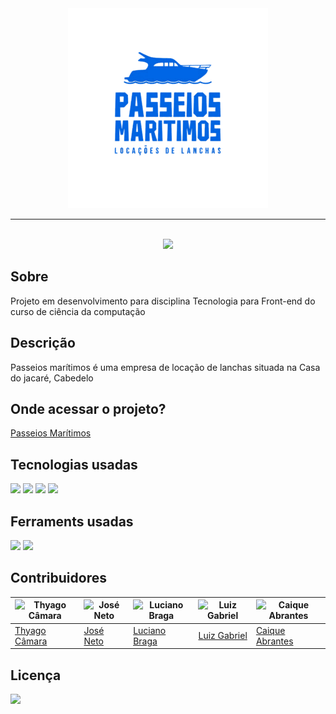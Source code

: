 <div align="center">
    <img src="./assets/images/logo_azul.png">
    <hr>
    <br>
    <img src="https://img.shields.io/badge/Status-Desenvolvimento-green.svg">
</div>

## Sobre
<p>Projeto em desenvolvimento para disciplina Tecnologia para Front-end do curso de ciência da computação</p>

## Descrição
<p>Passeios marítimos é uma empresa de locação de lanchas situada na Casa do jacaré, Cabedelo</p>

## Onde acessar o projeto?

<a href="https://thyagocamara.github.io/passeios-maritimos/" target="_blank">Passeios Marítimos</a>

## Tecnologias usadas
<p>
    <img src="https://img.shields.io/badge/html5-%23E34F26.svg?style=for-the-badge&logo=html5&logoColor=white">
    <img src="https://img.shields.io/badge/css3-%231572B6.svg?style=for-the-badge&logo=css3&logoColor=white">
    <img src="https://img.shields.io/badge/javascript-%23323330.svg?style=for-the-badge&logo=javascript&logoColor=%23F7DF1E">
    <img src="https://img.shields.io/badge/bootstrap-%238511FA.svg?style=for-the-badge&logo=bootstrap&logoColor=white">
</p>

## Ferraments usadas
<p>
    <img src="https://img.shields.io/badge/figma-%23F24E1E.svg?style=for-the-badge&logo=figma&logoColor=white">
    <img src="https://img.shields.io/badge/adobe%20photoshop-%2331A8FF.svg?style=for-the-badge&logo=adobe%20photoshop&logoColor=white">
</p>

## Contribuidores

| ![Thyago Câmara](https://github.com/thyagocamara.png) | ![José Neto](https://github.com/joseneto0820.png) | ![Luciano Braga](https://github.com/bhluciano.png) | ![Luiz Gabriel](https://github.com/luizgabrielfb.png) | ![Caique Abrantes](https://github.com/caigue.png) |
|-------------------------------------------------------|----------------------------------------------------|----------------------------------------------------|----------------------------------------------------|----------------------------------------------------|
| [Thyago Câmara](https://github.com/thyagocamara)     | [José Neto](https://github.com/joseneto0820)     | [Luciano Braga](https://github.com/bhluciano)     | [Luiz Gabriel](https://github.com/luizgabrielfb)  | [Caique Abrantes](https://github.com/caigue)      |

## Licença
<img src="https://img.shields.io/badge/License-MIT-blue.svg">